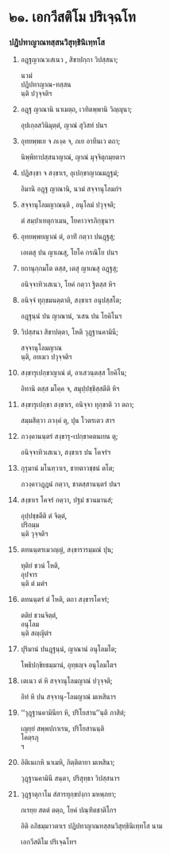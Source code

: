 <h1>๒๑. เอกวีสติโม ปริเจฺฉโท</h1>
<h3>ปฎิปทาญาณทสฺสนวิสุทฺธินิเทฺทโส</h3>
<ol>
<li>
อฎฺฐญาณวเสเนว  
, สิขาปกฺกา วิปสฺสนา;  
  
นวมํ  
ปฎิปทาญาณ-ทสฺสน  
นฺติ ปวุจฺจติฯ  
</li>
  
<li>
อฎฺฐ ญาณานิ นาเมตฺถ, เวทิตพฺพานิ วิญฺญุนา;  
  
อุปเกฺลสวินิมุตฺตํ, ญาณํ สุวิสทํ ปนฯ  
</li>
  
<li>
อุทยพฺพเย จ ภเงฺค จ, ภเย อาทีนเว ตถา;  
  
นิพฺพิทาปสฺสนาญาณํ, ญาณํ มุจฺจิตุกมฺยตาฯ  
</li>
  
<li>
ปฎิสงฺขา จ สงฺขาเร, อุเปกฺขาญาณมฎฺฐมํ;  
  
อิมานิ อฎฺฐ ญาณานิ, นวมํ สจฺจานุโลมกํฯ  
</li>
  
<li>
สจฺจานุโลมญาณนฺติ  
, อนุโลมํ ปวุจฺจติ;  
  
ตํ สมฺปาเทตุกาเมน, โยคาวจรภิกฺขุนาฯ  
</li>
  
<li>
อุทยพฺพยญาณํ ตํ, อาทิํ กตฺวา ปนฎฺฐสุ;  
  
เอเตสุ ปน ญาเณสุ, โยโค กรณิโย ปนฯ  
</li>
  
<li>
ยถานุกฺกมโต  
ตสฺส, เตสุ ญาเณสุ อฎฺฐสุ;  
  
อนิจฺจาทิวเสเนว, โยคํ กตฺวา ฐิตสฺส หิฯ  
</li>
  
<li>
อนิจฺจํ ทุกฺขมนตฺตาติ, สงฺขาเร อนุปสฺสโต;  
  
อฎฺฐนฺนํ ปน ญาณานํ, วเสน ปน โยคิโนฯ  
</li>
  
<li>
วิปสฺสนา สิขาปตฺตา, โหติ วุฎฺฐานคามินี;  
  
สจฺจานุโลมญาณ  
นฺติ, อยเมว ปวุจฺจติฯ  
</li>
  
<li>
สงฺขารุเปกฺขาญาณํ ตํ, อาเสวนฺตสฺส โยคิโน;  
  
อิทานิ ตสฺส มโคฺค จ, สมุปฺปชฺชิสฺสตีติ หิฯ  
</li>
  
<li>
สงฺขารุเปกฺขา สงฺขาเร, อนิจฺจา ทุกฺขาติ วา ตถา;  
  
สมฺมสิตฺวา ภวงฺคํ ตุ, ปุน โวตรเตว สาฯ  
</li>
  
<li>
ภวงฺคานนฺตรํ สงฺขารุ-เปกฺขาคตนเยน ตุ;  
  
อนิจฺจาทิวเสเนว, สงฺขาเร ปน โคจรํฯ  
</li>
  
<li>
กุรุมานํ มโนทฺวาเร, ชายตาวชฺชนํ ตโต;  
  
ภวงฺคาวฎฺฎนํ กตฺวา, ชาตสฺสานนฺตรํ ปนฯ  
</li>
  
<li>
สงฺขาเร  
โคจรํ กตฺวา, ปฐมํ ชวนมานสํ;  
  
อุปฺปชฺชตีติ ตํ จิตฺตํ,  
ปริกมฺม  
นฺติ วุจฺจติฯ  
</li>
  
<li>
ตทนนฺตรเมวญฺญํ, สงฺขารารมฺมณํ ปุน;  
  
ทุติยํ ชวนํ โหติ,  
อุปจาร  
นฺติ ตํ มตํฯ  
</li>
  
<li>
ตทนนฺตรํ ตํ โหติ, ตถา สงฺขารโคจรํ;  
  
ตติยํ ชวนจิตฺตํ,  
อนุโลม  
นฺติ สญฺญิตํฯ  
</li>
  
<li>
ปุริมานํ ปนฎฺฐนฺนํ, ญาณานํ อนุโลมโต;  
  
โพธิปกฺขิยธมฺมานํ, อุทฺธญฺจ อนุโลมโตฯ  
</li>
  
<li>
เตเนว  
ตํ หิ สจฺจานุโลมญาณํ ปวุจฺจติ;  
  
อิทํ หิ ปน สจฺจานุ-โลมญาณํ มเหสินาฯ  
</li>
  
<li>
‘‘วุฎฺฐานคามินียา  
หิ, ปริโยสาน’’นฺติ ภาสิตํ;  
  
เญยฺยํ สพฺพปกาเรน, ปริโยสานนฺติ  
โคตฺรภุ  
ฯ  
</li>
  
<li>
อิติเนเกหิ นาเมหิ, กิตฺติตายา มเหสินา;  
  
วุฎฺฐานคามินี สนฺตา, ปริสุทฺธา วิปสฺสนาฯ  
</li>
  
<li>
วุฎฺฐาตุกาโม สํสารทุกฺขปงฺกา มหพฺภยา;  
  
กเรยฺย สตตํ ตตฺถ, โยคํ ปณฺฑิตชาติโกฯ  
</li>
  
อิติ อภิธมฺมาวตาเร ปฎิปทาญาณทสฺสนวิสุทฺธินิเทฺทโส นาม  
</li>
  
เอกวีสติโม ปริเจฺฉโทฯ  
</li>
  
  
  
  
  